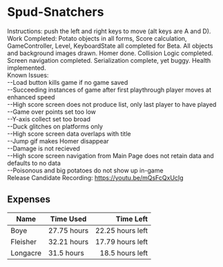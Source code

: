 # Spud-Snatchers
Instructions: push the left and right keys to move (alt keys are A and D).  
Work Completed: Potato objects in all forms, Score calculation, GameController, Level, KeyboardState all completed for Beta.
      All objects and background images drawn. Homer done. Collision Logic completed. Screen navigation completed. Serialization complete, yet buggy. Health implemented.   
Known Issues:  
      --Load button kills game if no game saved  
      --Succeeding instances of game after first playthrough player moves at enhanced speed  
      --High score screen does not produce list, only last player to have played  
      --Game over points set too low  
      --Y-axis collect set too broad  
      --Duck glitches on platforms only  
      --High score screen data overlaps with title  
      --Jump gif makes Homer disappear  
      --Damage is not recieved  
      --High score screen navigation from Main Page does not retain data and defaults to no data  
      --Poisonous and big potatoes do not show up in-game  
Release Candidate Recording: https://youtu.be/mQsFcQxUcIg
## Expenses  
| Name | Time Used | Time Left |
|------|-----------|-----------:|
|Boye| 27.75 hours| 22.25 hours left |
|Fleisher| 32.21 hours| 17.79 hours left |
|Longacre| 31.5 hours | 18.5 hours left |

